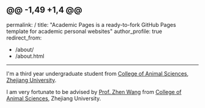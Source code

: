 @@ -1,49 +1,4 @@
---
permalink: /
title: "Academic Pages is a ready-to-fork GitHub Pages template for academic personal websites"
author_profile: true
redirect_from: 
  - /about/
  - /about.html
---
I'm a third year undergraduate student from [College of Animal Sciences](http://www.cas.zju.edu.cn/), [Zhejiang University](https://www.zju.edu.cn).

I am very fortunate to be advised by [Prof. Zhen Wang](https://person.zju.edu.cn/0020039) from [College of Animal Sciences](http://www.cas.zju.edu.cn/), Zhejiang University.


